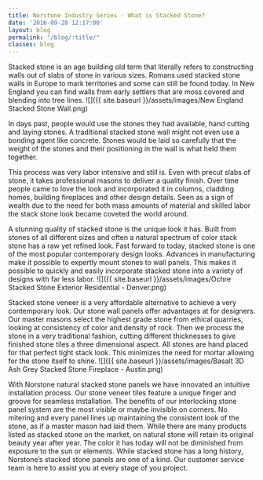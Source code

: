 ```yaml
---
title: Norstone Industry Series - What is Stacked Stone?
date: '2016-09-28 12:17:00'
layout: blog
permalink: "/blog/:title/"
classes: blog
---
```

Stacked stone is an age building old term that literally refers to constructing walls out of slabs of stone in various sizes. Romans used stacked stone walls in Europe to mark territories and some can still be found today. In New England you can find walls from early settlers that are moss covered and blending into tree lines.
![]({{ site.baseurl }}/assets/images/New England Stacked Stone Wall.png)

In days past, people would use the stones they had available, hand cutting and laying stones. A traditional stacked stone wall might not even use a bonding agent like concrete. Stones would be laid so carefully that the weight of the stones and their positioning in the wall is what held them together.

This process was very labor intensive and still is. Even with precut slabs of stone, it takes professional masons to deliver a quality finish. Over time people came to love the look and incorporated it in columns, cladding homes, building fireplaces and other design details. Seen as a sign of wealth due to the need for both mass amounts of material and skilled labor the stack stone look became coveted the world around.

A stunning quality of stacked stone is the unique look it has. Built from stones of all different sizes and often a natural spectrum of color stack stone has a raw yet refined look. Fast forward to today, stacked stone is one of the most popular contemporary design looks. Advances in manufacturing make it possible to expertly mount stones to wall panels. This makes it possible to quickly and easily incorporate stacked stone into a variety of designs with far less labor.
![]({{ site.baseurl }}/assets/images/Ochre Stacked Stone Exterior Residential - Denver.png)

Stacked stone veneer is a very affordable alternative to achieve a very contemporary look. Our stone wall panels offer advantages at for designers. Our master masons select the highest grade stone from ethical quarries, looking at consistency of color and density of rock. Then we process the stone in a very traditional fashion, cutting different thicknesses to give finished stone tiles a three dimensional aspect. All stones are hand placed for that perfect tight stack look. This minimizes the need for mortar allowing for the stone itself to shine.
![]({{ site.baseurl }}/assets/images/Basalt 3D Ash Grey Stacked Stone Fireplace - Austin.png)

With Norstone natural stacked stone panels we have innovated an intuitive installation process. Our stone veneer tiles feature a unique finger and groove for seamless installation. The benefits of our interlocking stone panel system are the most visible or maybe invisible on corners. No mitering and every panel lines up maintaining the consistent look of the stone, as if a master mason had laid them.
While there are many products listed as stacked stone on the market, on natural stone will retain its original beauty year after year. The color it has today will not be diminished from exposure to the sun or elements. While stacked stone has a long history, Norstone’s stacked stone panels are one of a kind. Our customer service team is here to assist you at every stage of you project. 